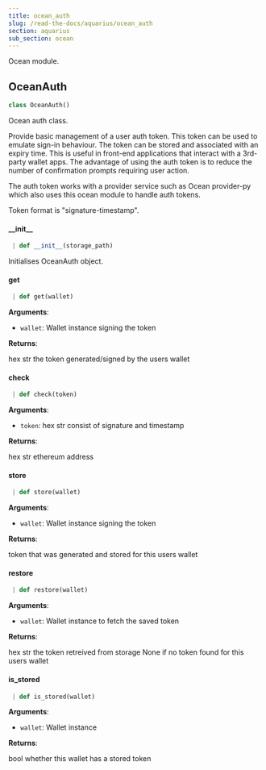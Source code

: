 ```yaml
---
title: ocean_auth
slug: /read-the-docs/aquarius/ocean_auth
section: aquarius
sub_section: ocean
---
```

Ocean module.

## OceanAuth

```python
class OceanAuth()
```

Ocean auth class.

Provide basic management of a user auth token. This token can be used to emulate
sign-in behaviour. The token can be stored and associated with an expiry time.
This is useful in front-end applications that interact with a 3rd-party wallet
apps. The advantage of using the auth token is to reduce the number of confirmation
prompts requiring user action.

The auth token works with a provider service such as Ocean provider-py which also uses this
ocean module to handle auth tokens.

Token format is "signature-timestamp".

#### \_\_init\_\_

```python
 | def __init__(storage_path)
```

Initialises OceanAuth object.

#### get

```python
 | def get(wallet)
```

**Arguments**:

- `wallet`: Wallet instance signing the token

**Returns**:

hex str the token generated/signed by the users wallet

#### check

```python
 | def check(token)
```

**Arguments**:

- `token`: hex str consist of signature and timestamp

**Returns**:

hex str ethereum address

#### store

```python
 | def store(wallet)
```

**Arguments**:

- `wallet`: Wallet instance signing the token

**Returns**:


token that was generated and stored for this users wallet

#### restore

```python
 | def restore(wallet)
```

**Arguments**:

- `wallet`: Wallet instance to fetch the saved token

**Returns**:


hex str the token retreived from storage
None if no token found for this users wallet

#### is\_stored

```python
 | def is_stored(wallet)
```

**Arguments**:

- `wallet`: Wallet instance

**Returns**:

bool whether this wallet has a stored token

